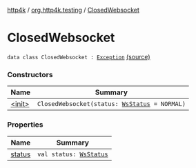 [http4k](../../index.md) / [org.http4k.testing](../index.md) / [ClosedWebsocket](./index.md)

# ClosedWebsocket

`data class ClosedWebsocket : `[`Exception`](https://kotlinlang.org/api/latest/jvm/stdlib/kotlin/-exception/index.html) [(source)](https://github.com/http4k/http4k/blob/master/http4k-core/src/main/kotlin/org/http4k/testing/wsClient.kt#L19)

### Constructors

| Name | Summary |
|---|---|
| [&lt;init&gt;](-init-.md) | `ClosedWebsocket(status: `[`WsStatus`](../../org.http4k.websocket/-ws-status/index.md)` = NORMAL)` |

### Properties

| Name | Summary |
|---|---|
| [status](status.md) | `val status: `[`WsStatus`](../../org.http4k.websocket/-ws-status/index.md) |
